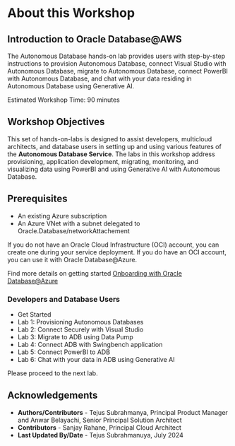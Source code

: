 # About this Workshop

## Introduction to Oracle Database@AWS
The Autonomous Database hands-on lab provides users with step-by-step instructions to provision Autonomous Database, connect Visual Studio with Autonomous Database, migrate to Autonomous Database, connect PowerBI with Autonomous Database, and chat with your data residing in Autonomous Database using Generative AI. 


Estimated Workshop Time: 90 minutes

## Workshop Objectives
This set of hands-on-labs is designed to assist developers, multicloud architects, and database users in setting up and using various features of the **Autonomous Database Service**. The labs in this workshop address provisioning, application development, migrating, monitoring, and visualizing data using PowerBI and using Generative AI with Autonomous Database.

## Prerequisites
- An existing Azure subscription
- An Azure VNet with a subnet delegated to Oracle.Database/networkAttachement

If you do not have an Oracle Cloud Infrastructure (OCI) account, you can create one during your service deployment. If you do have an OCI account, you can use it with Oracle Database@Azure.


Find more details on getting started [Onboarding with Oracle Database@Azure](https://docs.oracle.com/en-us/iaas/Content/multicloud/oaaonboard.htm)


### Developers and Database Users

* Get Started
* Lab 1: Provisioning Autonomous Databases
* Lab 2: Connect Securely with Visual Studio
* Lab 3: Migrate to ADB using Data Pump
* Lab 4: Connect ADB with Swingbench application
* Lab 5: Connect PowerBI to ADB
* Lab 6: Chat with your data in ADB using Generative AI

Please proceed to the next lab.

## Acknowledgements
- **Authors/Contributors** - Tejus Subrahmanya, Principal Product Manager and 
Anwar Belayachi, Senior Principal Solution Architect
- **Contributors** - Sanjay Rahane, Principal Cloud Architect
- **Last Updated By/Date** - Tejus Subrahmanuya, July 2024